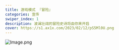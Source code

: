 ```yaml
---
title: 游戏模式 『冒险』
categories: 宣传
swiper_index: 1
description: 波澜壮阔的冒险史诗将由你来开启
cover: https://s1.ax1x.com/2023/02/12/pS5Ml0U.png
---
```


![Image.png](/image/adventure.png)
